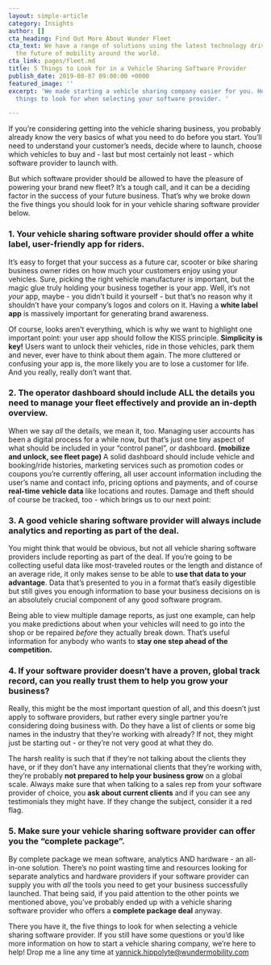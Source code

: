 ```yaml
---
layout: simple-article
category: Insights
author: []
cta_heading: Find Out More About Wunder Fleet
cta_text: We have a range of solutions using the latest technology driving forward
  the future of mobility around the world.
cta_link: pages/fleet.md
title: 5 Things to Look for in a Vehicle Sharing Software Provider
publish_date: 2019-08-07 09:00:00 +0000
featured_image: ''
excerpt: 'We made starting a vehicle sharing company easier for you. Here are five
  things to look for when selecting your software provider. '

---
```


If you’re considering getting into the vehicle sharing business, you probably already know the very basics of what you need to do before you start. You’ll need to understand your customer’s needs, decide where to launch, choose which vehicles to buy and - last but most certainly not least - which software provider to launch with.

But which software provider should be allowed to have the pleasure of powering your brand new fleet? It’s a tough call, and it can be a deciding factor in the success of your future business. That’s why we broke down the five things you should look for in your vehicle sharing software provider below.

### 1. Your vehicle sharing software provider should offer a white label, user-friendly app for riders.

It’s easy to forget that your success as a future car, scooter or bike sharing business owner rides on how much your customers enjoy using your vehicles. Sure, picking the right vehicle manufacturer is important, but the magic glue truly holding your business together is your app. Well, it’s not _your_ app, maybe - you didn’t build it yourself - but that’s no reason why it shouldn’t have your company’s logos and colors on it. Having a **white label app** is massively important for generating brand awareness.

Of course, looks aren’t everything, which is why we want to highlight one important point: your user app should follow the KISS principle. **Simplicity is key!** Users want to unlock their vehicles, ride in those vehicles, park them and never, ever have to think about them again. The more cluttered or confusing your app is, the more likely you are to lose a customer for life. And you really, really don’t want that.

### 2. The operator dashboard should include ALL the details you need to manage your fleet effectively and provide an in-depth overview.

When we say _all_ the details, we mean it, too. Managing user accounts has been a digital process for a while now, but that’s just one tiny aspect of what should be included in your “control panel”, or dashboard. **(mobilize and unlock, see fleet page)** A solid dashboard should include vehicle and booking/ride histories, marketing services such as promotion codes or coupons you’re currently offering, all user account information including the user’s name and contact info, pricing options and payments, and of course **real-time vehicle data** like locations and routes. Damage and theft should of course be tracked, too - which brings us to our next point:

### 3. A good vehicle sharing software provider will always include analytics and reporting as part of the deal.

You might think that would be obvious, but not all vehicle sharing software providers include reporting as part of the deal. If you’re going to be collecting useful data like most-traveled routes or the length and distance of an average ride, it only makes sense to be able to **use that data to your advantage**. Data that’s presented to you in a format that’s easily digestible but still gives you enough information to base your business decisions on is an absolutely crucial component of any good software program.

Being able to view multiple damage reports, as just one example, can help you make predictions about when your vehicles will need to go into the shop or be repaired _before_ they actually break down. That’s useful information for anybody who wants to **stay one step ahead of the competition.**

### 4. If your software provider doesn’t have a proven, global track record, can you really trust them to help you grow your business?

Really, this might be the most important question of all, and this doesn’t just apply to software providers, but rather every single partner you’re considering doing business with. Do they have a list of clients or some big names in the industry that they’re working with already? If not, they might just be starting out - or they’re not very good at what they do.

The harsh reality is such that if they’re not talking about the clients they have, or if they don’t have any international clients that they’re working with, they’re probably **not prepared to help your business grow** on a global scale. Always make sure that when talking to a sales rep from your software provider of choice, you **ask about current clients** and if you can see any testimonials they might have. If they change the subject, consider it a red flag.

### 5. Make sure your vehicle sharing software provider can offer you the “complete package”.

By complete package we mean software, analytics AND hardware - an all-in-one solution. There’s no point wasting time and resources looking for separate analytics and hardware providers if your software provider can supply you with _all_ the tools you need to get your business successfully launched. That being said, if you paid attention to the other points we mentioned above, you’ve probably ended up with a vehicle sharing software provider who offers a **complete package deal** anyway.

There you have it, the five things to look for when selecting a vehicle sharing software provider. If you still have some questions or you’d like more information on how to start a vehicle sharing company, we’re here to help! Drop me a line any time at yannick.hippolyte@wundermobility.com